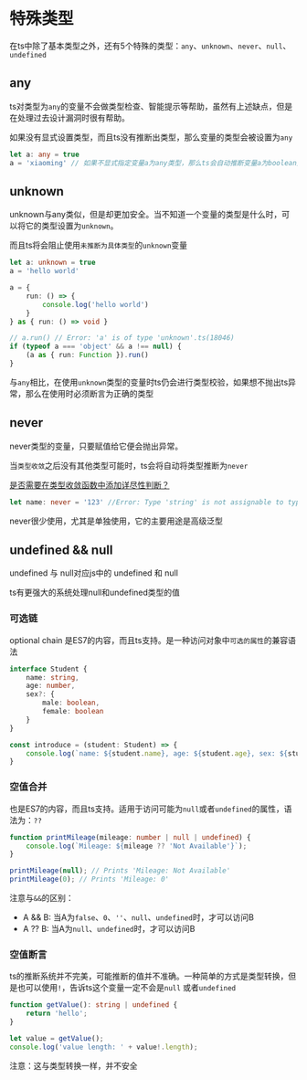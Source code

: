 # 特殊类型

在ts中除了基本类型之外，还有5个特殊的类型：`any`、`unknown`、`never`、`null`、`undefined`

## any

ts对类型为`any`的变量不会做类型检查、智能提示等帮助，虽然有上述缺点，但是在处理过去设计漏洞时很有帮助。

如果没有显式设置类型，而且ts没有推断出类型，那么变量的类型会被设置为`any`

```ts
let a: any = true
a = 'xiaoming' // 如果不显式指定变量a为any类型，那么ts会自动推断变量a为boolean类型，再次赋值为string类型的值会报错
```

## unknown

unknown与any类似，但是却更加安全。当不知道一个变量的类型是什么时，可以将它的类型设置为`unknown`。

而且ts将会阻止使用`未推断为具体类型`的`unknown`变量

```ts
let a: unknown = true
a = 'hello world'

a = {
    run: () => {
        console.log('hello world')
    }
} as { run: () => void }

// a.run() // Error: 'a' is of type 'unknown'.ts(18046)
if (typeof a === 'object' && a !== null) {
    (a as { run: Function }).run()
}
```

与`any`相比，在使用`unknown`类型的变量时ts仍会进行类型校验，如果想不抛出ts异常，那么在使用时必须断言为正确的类型

## never

never类型的变量，只要赋值给它便会抛出异常。

当`类型收敛`之后没有其他类型可能时，ts会将自动将类型推断为`never`

[是否需要在类型收敛函数中添加详尽性判断？](https://www.typescriptlang.org/docs/handbook/2/narrowing.html#exhaustiveness-checking)

```ts
let name: never = '123' //Error: Type 'string' is not assignable to type 'never'
```

never很少使用，尤其是单独使用，它的主要用途是高级泛型

## undefined && null

undefined 与 null对应js中的 undefined 和 null

ts有更强大的系统处理null和undefined类型的值

### 可选链

optional chain 是ES7的内容，而且ts支持。是一种访问对象中`可选的属性`的兼容语法

```ts
interface Student {
    name: string,
    age: number,
    sex?: {
        male: boolean,
        female: boolean
    }
}

const introduce = (student: Student) => {
    console.log(`name: ${student.name}, age: ${student.age}, sex: ${student.sex?.male}`)
}
```

### 空值合并

也是ES7的内容，而且ts支持。适用于访问可能为`null`或者`undefined`的属性，语法为：`??`

```ts
function printMileage(mileage: number | null | undefined) {
    console.log(`Mileage: ${mileage ?? 'Not Available'}`);
}

printMileage(null); // Prints 'Mileage: Not Available'
printMileage(0); // Prints 'Mileage: 0'
```

注意与`&&`的区别：

- A && B: 当A为`false`、`0`、`''`、`null`、`undefined`时，才可以访问B
- A ?? B: 当A为`null`、`undefined`时，才可以访问B

### 空值断言

ts的推断系统并不完美，可能推断的值并不准确。一种简单的方式是类型转换，但是也可以使用`!`，告诉ts这个变量一定不会是`null`
或者`undefined`

```ts
function getValue(): string | undefined {
    return 'hello';
}

let value = getValue();
console.log('value length: ' + value!.length);
```

注意：这与类型转换一样，并不安全




